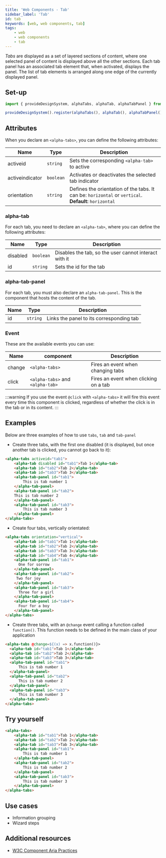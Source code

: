 ```yaml
---
title: 'Web Components - Tab'
sidebar_label: 'Tab'
id: tab
keywords: [web, web components, tab]
tags:
    - web
    - web components
    - tab
---
```


_Tabs_ are displayed as a set of layered sections of content, where one selected panel of content is displayed above all the other sections. Each tab panel has an associated tab element that, when activated, displays the panel. The list of tab elements is arranged along one edge of the currently displayed panel.

## Set-up

```ts
import { provideDesignSystem, alphaTabs, alphaTab, alphaTabPanel } from '@genesislcap/alpha-design-system';

provideDesignSystem().register(alphaTabs(), alphaTab(), alphaTabPanel());
```
## Attributes

When you declare an `<alpha-tabs>`, you can define the following attributes:

| Name            | Type      | Description                                                                                           |
|-----------------|-----------|-------------------------------------------------------------------------------------------------------|
| activeid        | `string`  | Sets the corresponding `<alpha-tab>` to active                                                        | 
| activeindicator | `boolean` | Activates or deactivates the selected tab indicator                                                   | 
| orientation     | `string`  | Defines the orientation of the tabs. It can be: `horizontal` or `vertical`. **Default:** `horizontal` | 

### alpha-tab

For each tab, you need to declare an `<alpha-tab>`, where you can define the following attributes:

| Name        | Type      | Description                                                                                           |
|-------------|-----------|-------------------------------------------------------------------------------------------------------|
| disabled    | `boolean` | Disables the tab, so the user cannot interact with it                                                 | 
| id          | `string`  | Sets the id for the tab                                                                               | 



### alpha-tab-panel

For each tab, you must also declare an `alpha-tab-panel`. This is the component that hosts the content of the tab.

| Name | Type     | Description                              |
|------|----------|------------------------------------------|
| id   | `string` | Links the panel to its corresponding tab |

### Event

These are the available events you can use:

| Name   | component                        | Description                           |
|--------|----------------------------------|---------------------------------------|
| change | `<alpha-tabs>`                   | Fires an event when changing tabs     |
| click  | `<alpha-tabs>` and `<alpha-tab>` | Fires an event when clicking on a tab |

:::warning
If you use the event `@click` with `<alpha-tabs>` it will fire this event every time this component is clicked, regardless of whether the click is in the tab or in its content.
:::

## Examples

Below are three examples of how to use `tabs`, `tab` and `tab-panel`

- Create three tabs, with the first one disabled (it is displayed, but once another tab is clicked, you cannot go back to it):
```html
<alpha-tabs activeid="tab1">
    <alpha-tab disabled id="tab1">Tab 1</alpha-tab>
    <alpha-tab id="tab2">Tab 2</alpha-tab>
    <alpha-tab id="tab3">Tab 3</alpha-tab>
    <alpha-tab-panel id="tab1">
        This is tab number 1
    </alpha-tab-panel>
    <alpha-tab-panel id="tab2">
    This is tab number 2
    </alpha-tab-panel>
    <alpha-tab-panel id="tab3">
        This is tab number 3
    </alpha-tab-panel>
</alpha-tabs>
```
- Create four tabs, vertically orientated:
```html
<alpha-tabs orientation="vertical">
    <alpha-tab id="tab1">Tab 1</alpha-tab>
    <alpha-tab id="tab2">Tab 2</alpha-tab>
    <alpha-tab id="tab3">Tab 3</alpha-tab>
    <alpha-tab id="tab4">Tab 4</alpha-tab>
    <alpha-tab-panel id="tab1">
      One for sorrow
    </alpha-tab-panel>
    <alpha-tab-panel id="tab2">
     Two for joy
    </alpha-tab-panel>
    <alpha-tab-panel id="tab3">
      Three for a girl
    </alpha-tab-panel>
    <alpha-tab-panel id="tab4">
      Four for a boy
    </alpha-tab-panel>
</alpha-tabs>
```
- Create three tabs, with an `@change` event calling a function called `function()`. This function needs to be defined in
the main class of your application

```html
<alpha-tabs @change=${(x) => x.function()}>
  <alpha-tab id="tab1">Tab 1</alpha-tab>
  <alpha-tab id="tab2">Tab 2</alpha-tab>
  <alpha-tab id="tab3">Tab 3</alpha-tab>
  <alpha-tab-panel id="tab1">
      This is tab number 1
  </alpha-tab-panel>
  <alpha-tab-panel id="tab2">
      This is tab number 2
  </alpha-tab-panel>
  <alpha-tab-panel id="tab3">
      This is tab number 3
  </alpha-tab-panel>
</alpha-tabs>
```

## Try yourself

```html live
<alpha-tabs>
    <alpha-tab id="tab1">Tab 1</alpha-tab>
    <alpha-tab id="tab2">Tab 2</alpha-tab>
    <alpha-tab id="tab3">Tab 3</alpha-tab>
    <alpha-tab-panel id="tab1">
        This is tab number 1
    </alpha-tab-panel>
    <alpha-tab-panel id="tab2">
        This is tab number 2
    </alpha-tab-panel>
    <alpha-tab-panel id="tab3">
        This is tab number 3
    </alpha-tab-panel>
</alpha-tabs>
```

## Use cases

* Information grouping
* Wizard steps

## Additional resources

- [W3C Component Aria Practices](https://w3c.github.io/aria-practices/#tabpanel)
